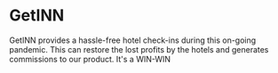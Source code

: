 # GetINN
GetINN provides a hassle-free hotel check-ins during this on-going pandemic. This can restore the lost profits by the hotels and generates commissions to our product. It's a WIN-WIN
